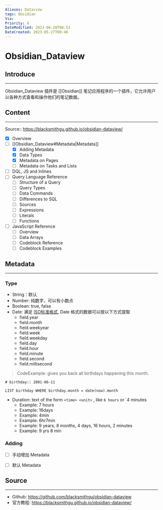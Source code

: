 ```yaml
---
Aliases: Dataview
tags: Obsidian
Via: 
Priority: 4
DateModified: 2023-06-28T08:53
DateCreated: 2023-05-27T00:48
---
```

# Obsidian_Dataview

## Introduce 
---
Obsidian_Dataview 插件是 [[Obsidian]] 笔记应用程序的一个插件，它允许用户以各种方式查看和操作他们的笔记数据。

## Content
---
Source:: https://blacksmithgu.github.io/obsidian-dataview/
<!--SR:!2023-06-22,3,250-->
- [x] Overview
- [ ] [[Obsidian_Dataview#Metadata|Metadata]]
	- [x] Adding Metadata 
	- [x] Data Types 
	- [x] Metadata on Pages 
	- [ ] Metadata on Tasks and Lists
- [ ] DQL, JS and Inlines
- [ ] Query Language Reference
	- [ ] Structure of a Query
	- [ ] Query Types
	- [ ] Data Commands
	- [ ] Differences to SQL
	- [ ] Sources
	- [ ] Expressions
	- [ ] Literals
	- [ ] Functions
- [ ] JavaScript Reference
	- [ ] Overview
	- [ ] Data Arrays
	- [ ] Codeblock Reference
	- [ ] Codeblock Examples

## Metadata
---
### Type

- String：默认
- Number: 纯数字，可以有小数点
- Boolean: true, false
- Date: 满足 [ISO标准格式](https://en.wikipedia.org/wiki/ISO_8601), Date 格式的数据可以按以下方式提取
	- field.year
	- field.month
	- field.weekyear
	- field.week
	- field.weekday
	- field.day
	- field.hour
	- field.minute
	- field.second
	- field.millisecond

> CodeExample: gives you back all birthdays happening this month.

```obsidian_dataview
# birthday:: 2001-06-11

LIST birthday WHERE birthday.month = date(now).month 

```

- Duration: text of the form `<time> <unit>` , like `6 hours` or `4 minutes 
	- Example: 7 hours 
	- Example: 16days 
	- Example: 4min 
	- Example: 6hr7min 
	- Example: 9 years, 8 months, 4 days, 16 hours, 2 minutes 
	- Example: 9 yrs 8 min

### Adding

- [ ] 手动增加 Metadata  

- [ ] 默认 Metadata

## Source
---
- Github: https://github.com/blacksmithgu/obsidian-dataview
- 官方教程: https://blacksmithgu.github.io/obsidian-dataview/
